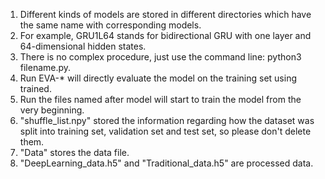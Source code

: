 1. Different kinds of models are stored in different directories which have the same name with corresponding models.
2. For example, GRU1L64 stands for bidirectional GRU with one layer and 64-dimensional hidden states.
3. There is no complex procedure, just use the command line: python3 filename.py.
4. Run EVA-* will directly evaluate the model on the training set using trained.
5. Run the files named after model will start to train the model from the very beginning.
6. "shuffle_list.npy" stored the information regarding how the dataset was split into training set, validation set and test set, so please don't delete them.
7. "Data" stores the data file.
8. "DeepLearning_data.h5" and "Traditional_data.h5" are processed data.

